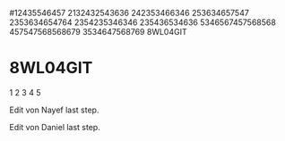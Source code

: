 
#12435546457
2132432543636
242353466346
253634657547
2353634654764
2354235346346
235436534636
5346567457568568
457547568568679
3534647568769
8WL04GIT

# 8WL04GIT
1
2
3
4
5

Edit von Nayef last step.

Edit von Daniel last step.
